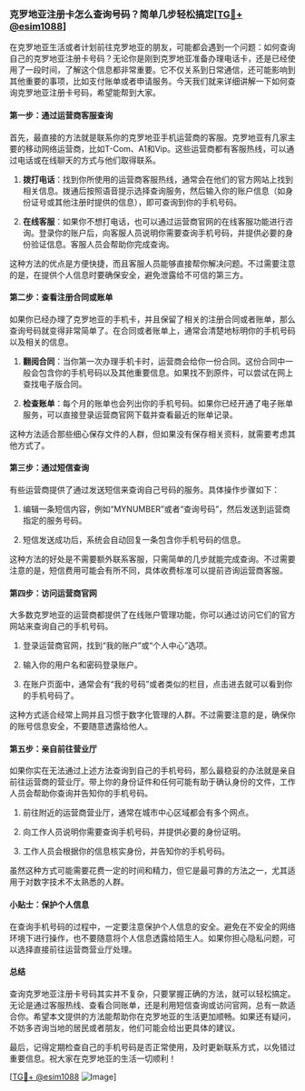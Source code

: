 ### 克罗地亚注册卡怎么查询号码？简单几步轻松搞定[[TG💪+ @esim1088](https://t.me/s/esim1088)]

在克罗地亚生活或者计划前往克罗地亚的朋友，可能都会遇到一个问题：如何查询自己的克罗地亚注册卡号码？无论你是刚到克罗地亚准备办理电话卡，还是已经使用了一段时间，了解这个信息都非常重要。它不仅关系到日常通信，还可能影响到其他重要的事项，比如支付账单或者申请服务。今天我们就来详细讲解一下如何查询克罗地亚注册卡号码，希望能帮到大家。

#### **第一步：通过运营商客服查询**

首先，最直接的方法就是联系你的克罗地亚手机运营商的客服。克罗地亚有几家主要的移动网络运营商，比如T-Com、A1和Vip。这些运营商都有客服热线，可以通过电话或在线聊天的方式与他们取得联系。

1. **拨打电话**：找到你所使用的运营商客服热线，通常会在他们的官方网站上找到相关信息。拨通后按照语音提示选择查询服务，然后输入你的账户信息（如身份证号或其他注册时提供的信息），即可查询到你的手机号码。
   
2. **在线客服**：如果你不想打电话，也可以通过运营商官网的在线客服功能进行咨询。登录你的账户后，向客服人员说明你需要查询手机号码，并提供必要的身份验证信息。客服人员会帮助你完成查询。

这种方法的优点是方便快捷，而且客服人员能够直接帮你解决问题。不过需要注意的是，在提供个人信息时要确保安全，避免泄露给不可信的第三方。

#### **第二步：查看注册合同或账单**

如果你已经办理了克罗地亚的手机卡，并且保留了相关的注册合同或者账单，那么查询号码就变得非常简单了。在合同或者账单上，通常会清楚地标明你的手机号码以及相关的信息。

1. **翻阅合同**：当你第一次办理手机卡时，运营商会给你一份合同。这份合同中一般会包含你的手机号码以及其他重要信息。如果找不到原件，可以尝试在网上查找电子版合同。

2. **检查账单**：每个月的账单也会列出你的手机号码。如果你已经开通了电子账单服务，可以直接登录运营商官网下载并查看最近的账单记录。

这种方法适合那些细心保存文件的人群，但如果没有保存相关资料，就需要考虑其他方式了。

#### **第三步：通过短信查询**

有些运营商提供了通过发送短信来查询自己号码的服务。具体操作步骤如下：

1. 编辑一条短信内容，例如“MYNUMBER”或者“查询号码”，然后发送到运营商指定的服务号码。
   
2. 短信发送成功后，系统会自动回复一条包含你手机号码的信息。

这种方法的好处是不需要额外联系客服，只需简单的几步就能完成查询。不过需要注意的是，短信费用可能会有所不同，具体收费标准可以提前咨询运营商客服。

#### **第四步：访问运营商官网**

大多数克罗地亚的运营商都提供了在线账户管理功能，你可以通过访问它们的官方网站来查询自己的手机号码。

1. 登录运营商官网，找到“我的账户”或“个人中心”选项。
   
2. 输入你的用户名和密码登录账户。
   
3. 在账户页面中，通常会有“我的号码”或者类似的栏目，点击进去就可以看到你的手机号码了。

这种方式适合经常上网并且习惯于数字化管理的人群。不过需要注意的是，确保你的账号信息安全，不要随意透露给他人。

#### **第五步：亲自前往营业厅**

如果你实在无法通过上述方法查询到自己的手机号码，那么最稳妥的办法就是亲自前往运营商的营业厅。带上你的身份证件和任何可能有助于确认身份的文件，工作人员会帮助你查询并告知你的手机号码。

1. 前往附近的运营商营业厅，通常在城市中心区域都会有多个网点。
   
2. 向工作人员说明你需要查询手机号码，并提供必要的身份证明。
   
3. 工作人员会根据你的信息核实身份，并告知你的手机号码。

虽然这种方式可能需要花费一定的时间和精力，但它是最可靠的方法之一，尤其适用于对数字技术不太熟悉的人群。

#### **小贴士：保护个人信息**

在查询手机号码的过程中，一定要注意保护个人信息的安全。避免在不安全的网络环境下进行操作，也不要随意将个人信息透露给陌生人。如果你担心隐私问题，可以选择直接前往运营商营业厅处理。

#### **总结**

查询克罗地亚注册卡号码其实并不复杂，只要掌握正确的方法，就可以轻松搞定。无论是通过客服热线、查看合同账单，还是利用短信查询或访问官网，总有一款适合你。希望本文提供的方法能帮助你在克罗地亚的生活更加顺畅。如果还有疑问，不妨多咨询当地的居民或者朋友，他们可能会给出更具体的建议。

最后，记得定期检查自己的手机号码是否正常使用，及时更新联系方式，以免错过重要信息。祝大家在克罗地亚的生活一切顺利！

[[TG💪+ @esim1088](https://t.me/s/esim1088) ![Image](https://i.postimg.cc/4NQfJmqS/Snipaste-2025-05-13-00-14-12.png)]